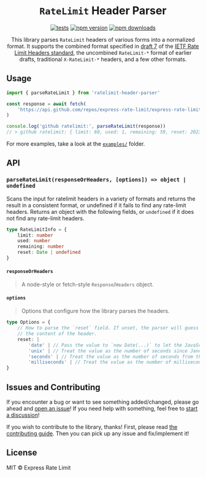 # <div align="center"> `RateLimit` Header Parser </div>

<div align="center">

[![tests](https://github.com/express-rate-limit/ratelimit-header-parser/actions/workflows/ci.yaml/badge.svg)](https://github.com/express-rate-limit/ratelimit-header-parser/actions/workflows/ci.yaml)
[![npm version](https://img.shields.io/npm/v/ratelimit-header-parser.svg)](https://npmjs.org/package/ratelimit-header-parser 'View this project on NPM')
[![npm downloads](https://img.shields.io/npm/dm/ratelimit-header-parser)](https://www.npmjs.com/package/ratelimit-header-parser)

This library parses `RateLimit` headers of various forms into a normalized
format. It supports the combined format specified in
[draft 7](https://datatracker.ietf.org/doc/html/draft-ietf-httpapi-ratelimit-headers-07)
of the
[IETF Rate Limit Headers standard](https://github.com/ietf-wg-httpapi/ratelimit-headers),
the uncombined `RateLimit-*` format of earlier drafts, traditional
`X-RateLimit-*` headers, and a few other formats.

</div>

## Usage

```ts
import { parseRateLimit } from 'ratelimit-header-parser'

const response = await fetch(
	'https://api.github.com/repos/express-rate-limit/express-rate-limit/contributors?anon=1',
)

console.log('github ratelimit:', parseRateLimit(response))
// > github ratelimit: { limit: 60, used: 1, remaining: 59, reset: 2023-08-25T04:16:48.000Z }
```

For more examples, take a look at the [`examples/`](examples/) folder.

## API

### `parseRateLimit(responseOrHeaders, [options]) => object | undefined`

Scans the input for ratelimit headers in a variety of formats and returns the
result in a consistent format, or undefined if it fails to find any rate-limit
headers. Returns an object with the following fields, or `undefined` if it does
not find any rate-limit headers.

```ts
type RateLimitInfo = {
	limit: number
	used: number
	remaining: number
	reset: Date | undefined
}
```

#### `responseOrHeaders`

> A node-style or fetch-style `Response`/`Headers` object.

#### `options`

> Options that configure how the library parses the headers.

```ts
type Options = {
	// How to parse the `reset` field. If unset, the parser will guess based on
	// the content of the header.
	reset: |
		'date' | // Pass the value to `new Date(...)` to let the JavaScript engine parse it.
		'unix' | // Treat the value as the number of seconds since January 1, 1970 (A.K.A a UNIX epoch timestamp).
		'seconds' | // Treat the value as the number of seconds from the current time.
		'milliseconds' | // Treat the value as the number of milliseconds from the current time.
}
```

## Issues and Contributing

If you encounter a bug or want to see something added/changed, please go ahead
and
[open an issue](https://github.com/nfriexpress-rate-limitedly/ratelimit-header-parser/issues/new)!
If you need help with something, feel free to
[start a discussion](https://github.com/express-rate-limit/ratelimit-header-parser/discussions/new)!

If you wish to contribute to the library, thanks! First, please read
[the contributing guide](contributing.md). Then you can pick up any issue and
fix/implement it!

## License

MIT © Express Rate Limit
